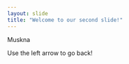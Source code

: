 ```yaml
---
layout: slide
title: "Welcome to our second slide!"
---
```

Muskna 

Use the left arrow to go back!
